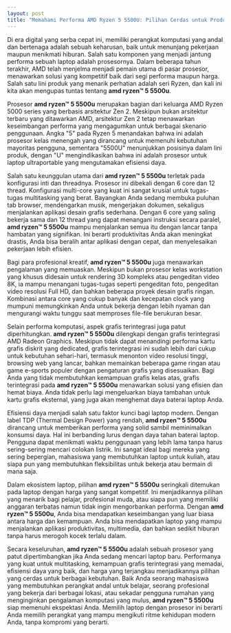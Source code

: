 ```yaml
---
layout: post
title: "Memahami Performa AMD Ryzen 5 5500U: Pilihan Cerdas untuk Produktivitas dan Hiburan"
---
```


Di era digital yang serba cepat ini, memiliki perangkat komputasi yang andal dan bertenaga adalah sebuah keharusan, baik untuk menunjang pekerjaan maupun menikmati hiburan. Salah satu komponen yang menjadi jantung performa sebuah laptop adalah prosesornya. Dalam beberapa tahun terakhir, AMD telah menjelma menjadi pemain utama di pasar prosesor, menawarkan solusi yang kompetitif baik dari segi performa maupun harga. Salah satu lini produk yang menarik perhatian adalah seri Ryzen, dan kali ini kita akan mengupas tuntas tentang **amd ryzen™ 5 5500u**.

Prosesor **amd ryzen™ 5 5500u** merupakan bagian dari keluarga AMD Ryzen 5000 series yang berbasis arsitektur Zen 2. Meskipun bukan arsitektur terbaru yang ditawarkan AMD, arsitektur Zen 2 tetap menawarkan keseimbangan performa yang mengagumkan untuk berbagai skenario penggunaan. Angka "5" pada Ryzen 5 menandakan bahwa ini adalah prosesor kelas menengah yang dirancang untuk memenuhi kebutuhan mayoritas pengguna, sementara "5500U" menunjukkan posisinya dalam lini produk, dengan "U" mengindikasikan bahwa ini adalah prosesor untuk laptop ultraportable yang mengutamakan efisiensi daya.

Salah satu keunggulan utama dari **amd ryzen™ 5 5500u** terletak pada konfigurasi inti dan threadnya. Prosesor ini dibekali dengan 6 core dan 12 thread. Konfigurasi multi-core yang kuat ini sangat krusial untuk tugas-tugas multitasking yang berat. Bayangkan Anda sedang membuka puluhan tab browser, mendengarkan musik, mengerjakan dokumen, sekaligus menjalankan aplikasi desain grafis sederhana. Dengan 6 core yang saling bekerja sama dan 12 thread yang dapat menangani instruksi secara paralel, **amd ryzen™ 5 5500u** mampu menjalankan semua itu dengan lancar tanpa hambatan yang signifikan. Ini berarti produktivitas Anda akan meningkat drastis, Anda bisa beralih antar aplikasi dengan cepat, dan menyelesaikan pekerjaan lebih efisien.

Bagi para profesional kreatif, **amd ryzen™ 5 5500u** juga menawarkan pengalaman yang memuaskan. Meskipun bukan prosesor kelas workstation yang khusus didesain untuk rendering 3D kompleks atau pengeditan video 8K, ia mampu menangani tugas-tugas seperti pengeditan foto, pengeditan video resolusi Full HD, dan bahkan beberapa proyek desain grafis ringan. Kombinasi antara core yang cukup banyak dan kecepatan clock yang mumpuni memungkinkan Anda untuk bekerja dengan lebih nyaman dan mengurangi waktu tunggu saat memproses file-file berukuran besar.

Selain performa komputasi, aspek grafis terintegrasi juga patut diperhitungkan. **amd ryzen™ 5 5500u** dilengkapi dengan grafis terintegrasi AMD Radeon Graphics. Meskipun tidak dapat menandingi performa kartu grafis diskrit yang dedicated, grafis terintegrasi ini sudah lebih dari cukup untuk kebutuhan sehari-hari, termasuk menonton video resolusi tinggi, browsing web yang lancar, bahkan memainkan beberapa game ringan atau game e-sports populer dengan pengaturan grafis yang disesuaikan. Bagi Anda yang tidak membutuhkan kemampuan grafis kelas atas, grafis terintegrasi pada **amd ryzen™ 5 5500u** menawarkan solusi yang efisien dan hemat biaya. Anda tidak perlu lagi mengeluarkan biaya tambahan untuk kartu grafis eksternal, yang juga akan menghemat daya baterai laptop Anda.

Efisiensi daya menjadi salah satu faktor kunci bagi laptop modern. Dengan label TDP (Thermal Design Power) yang rendah, **amd ryzen™ 5 5500u** dirancang untuk memberikan performa yang solid sambil meminimalkan konsumsi daya. Hal ini berbanding lurus dengan daya tahan baterai laptop. Pengguna dapat menikmati waktu penggunaan yang lebih lama tanpa harus sering-sering mencari colokan listrik. Ini sangat ideal bagi mereka yang sering bepergian, mahasiswa yang membutuhkan laptop untuk kuliah, atau siapa pun yang membutuhkan fleksibilitas untuk bekerja atau bermain di mana saja.

Dalam ekosistem laptop, pilihan **amd ryzen™ 5 5500u** seringkali ditemukan pada laptop dengan harga yang sangat kompetitif. Ini menjadikannya pilihan yang menarik bagi pelajar, profesional muda, atau siapa pun yang memiliki anggaran terbatas namun tidak ingin mengorbankan performa. Dengan **amd ryzen™ 5 5500u**, Anda bisa mendapatkan keseimbangan yang luar biasa antara harga dan kemampuan. Anda bisa mendapatkan laptop yang mampu menjalankan aplikasi produktivitas, multimedia, dan bahkan sedikit hiburan tanpa harus merogoh kocek terlalu dalam.

Secara keseluruhan, **amd ryzen™ 5 5500u** adalah sebuah prosesor yang patut dipertimbangkan jika Anda sedang mencari laptop baru. Performanya yang kuat untuk multitasking, kemampuan grafis terintegrasi yang memadai, efisiensi daya yang baik, dan harga yang terjangkau menjadikannya pilihan yang cerdas untuk berbagai kebutuhan. Baik Anda seorang mahasiswa yang membutuhkan perangkat andal untuk belajar, seorang profesional yang bekerja dari berbagai lokasi, atau sekadar pengguna rumahan yang menginginkan pengalaman komputasi yang mulus, **amd ryzen™ 5 5500u** siap memenuhi ekspektasi Anda. Memilih laptop dengan prosesor ini berarti Anda memilih perangkat yang mampu mengikuti ritme kehidupan modern Anda, tanpa kompromi yang berarti.
